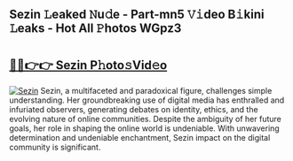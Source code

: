 ## Sezin 𝙻eaked 𝙽u𝚍e - Part-mn5 𝚅𝚒deo B𝚒kini 𝙻eaks - Hot All 𝙿hotos WGpz3

# <h2><a href="http://ld5122.urlbe.top/?page=Sezin">🔗🔗👉👉 Sezin P𝚑oto𝚜Vid𝚎o</a></h2>

[![Sezin](https://i.imgur.com/eBuTRDB.gif)](http://ld5122.urlbe.top/?page=Sezin)
Sezin, a multifaceted and paradoxical figure, challenges simple understanding. Her groundbreaking use of digital media has enthralled and infuriated observers, generating debates on identity, ethics, and the evolving nature of online communities. Despite the ambiguity of her future goals, her role in shaping the online world is undeniable. With unwavering determination and undeniable enchantment, Sezin impact on the digital community is significant.
